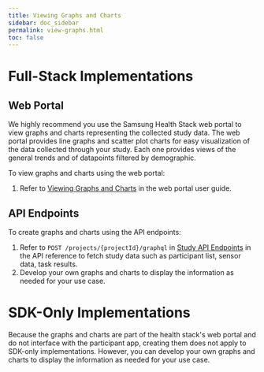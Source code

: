 ```yaml
---
title: Viewing Graphs and Charts
sidebar: doc_sidebar
permalink: view-graphs.html
toc: false
---
```


# Full-Stack Implementations

## Web Portal

We highly recommend you use the Samsung Health Stack web portal to view graphs and charts representing the collected study data. The web portal provides line graphs and scatter plot charts for easy visualization of the data collected through your study. Each one provides views of the general trends and of datapoints filtered by demographic.

To view graphs and charts using the web portal:

1. Refer to [Viewing Graphs and Charts](../../portal-guide/results-analysis/viewing-graphs.md) in the web portal user guide.

## API Endpoints

To create graphs and charts using the API endpoints:

1. Refer to `POST /projects/{projectId}/graphql` in [Study API Endpoints](../../api-reference/study-api-endpoints.md) in the API reference to fetch study data such as participant list, sensor data, task results.
2. Develop your own graphs and charts to display the information as needed for your use case.

# SDK-Only Implementations

Because the graphs and charts are part of the health stack's web portal and do not interface with the participant app, creating them does not apply to SDK-only implementations. However, you can develop your own graphs and charts to display the information as needed for your use case.